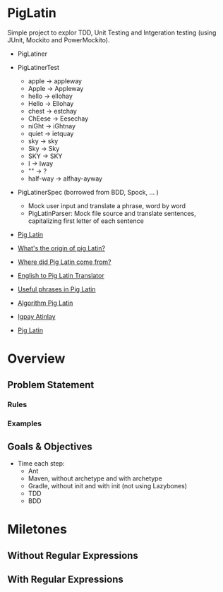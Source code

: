 PigLatin
========

Simple project to explor TDD, Unit Testing and Intgeration testing (using JUnit, Mockito and PowerMockito).
- PigLatiner
- PigLatinerTest
    - apple    -> appleway
    - Apple    -> Appleway
    - hello    -> ellohay
    - Hello    -> Ellohay
    - chest    -> estchay
    - ChEese   -> Eesechay
    - niGht    -> iGhtnay
    - quiet    -> ietquay
    - sky      -> sky
    - Sky      -> Sky
    - SKY      -> SKY
    - I        -> Iway
    - ""       -> ?
    - half-way -> alfhay-ayway
- PigLatinerSpec (borrowed from BDD, Spock, ... )
    - Mock user input and translate a phrase, word by word
    - PigLatinParser: Mock file source and translate sentences, capitalizing first letter of each sentence

- [Pig Latin](https://en.wikipedia.org/wiki/Pig_Latin)
- [What's the origin of pig Latin?](http://www.straightdope.com/columns/read/2163/whats-the-origin-of-pig-latin)
- [Where did Pig Latin come from?](http://ialwayswondered.jarrettgreen.com/2011/05/25/where-did-pig-latin-come-from/)
- [English to Pig Latin Translator](http://www.snowcrest.net/donnelly/piglatin.html)
- [Useful phrases in Pig Latin](http://www.omniglot.com/language/phrases/piglatin.htm)
- [Algorithm Pig Latin](https://github.com/FreeCodeCamp/FreeCodeCamp/wiki/Algorithm-Pig-Latin)
- [Igpay Atinlay](https://www.codechef.com/problems/CEXP06)
- [Pig Latin](http://web.ics.purdue.edu/~morelanj/RAO/prepare2.html)

# Overview

## Problem Statement

### Rules

### Examples

## Goals & Objectives

- Time each step:
    - Ant
    - Maven, without archetype and with archetype
    - Gradle, without init and with init (not using Lazybones)
    - TDD
    - BDD

# Miletones

## Without Regular Expressions

## With Regular Expressions
